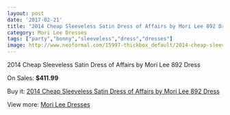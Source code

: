 ```yaml
---
layout: post
date: '2017-02-21'
title: "2014 Cheap Sleeveless Satin Dress of Affairs by Mori Lee 892 Dress"
category: Mori Lee Dresses
tags: ["party","bonny","sleeveless","dress","dresses"]
image: http://www.neoformal.com/15997-thickbox_default/2014-cheap-sleeveless-satin-dress-of-affairs-by-mori-lee-892-dress.jpg
---
```

2014 Cheap Sleeveless Satin Dress of Affairs by Mori Lee 892 Dress

On Sales: **$411.99**
<a href="https://www.neoformal.com/en/mori-lee-dresses-2014/5342-2014-cheap-sleeveless-satin-dress-of-affairs-by-mori-lee-892-dress.html"><amp-img layout="responsive" width="600" height="600" src="//www.neoformal.com/15997-thickbox_default/2014-cheap-sleeveless-satin-dress-of-affairs-by-mori-lee-892-dress.jpg" alt="2014 Cheap Sleeveless Satin Dress of Affairs by Mori Lee 892 Dress 0" /></a>
<a href="https://www.neoformal.com/en/mori-lee-dresses-2014/5342-2014-cheap-sleeveless-satin-dress-of-affairs-by-mori-lee-892-dress.html"><amp-img layout="responsive" width="600" height="600" src="//www.neoformal.com/15998-thickbox_default/2014-cheap-sleeveless-satin-dress-of-affairs-by-mori-lee-892-dress.jpg" alt="2014 Cheap Sleeveless Satin Dress of Affairs by Mori Lee 892 Dress 1" /></a>

Buy it: [2014 Cheap Sleeveless Satin Dress of Affairs by Mori Lee 892 Dress](https://www.neoformal.com/en/mori-lee-dresses-2014/5342-2014-cheap-sleeveless-satin-dress-of-affairs-by-mori-lee-892-dress.html "2014 Cheap Sleeveless Satin Dress of Affairs by Mori Lee 892 Dress")

View more: [Mori Lee Dresses](https://www.neoformal.com/en/62-mori-lee-dresses-2014 "Mori Lee Dresses")